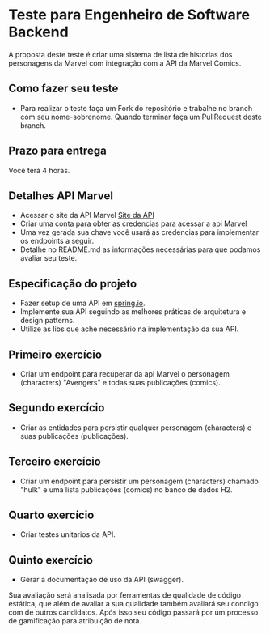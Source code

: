 # Teste para Engenheiro de Software Backend

A proposta deste teste é criar uma sistema de lista de historias dos personagens da Marvel com integração com a API da Marvel Comics. 

## Como fazer seu teste
   - Para realizar o teste faça um Fork do repositório e trabalhe no branch com seu nome-sobrenome. Quando terminar faça um PullRequest deste branch. 
 
## Prazo para entrega
  Você terá 4 horas.

## Detalhes API Marvel
  - Acessar o site da API Marvel [Site da API](https://developer.marvel.com/documentation/getting_started)
  - Criar uma conta para obter as credencias para acessar a api Marvel
  - Uma vez gerada sua chave você usará as credencias para implementar os endpoints a seguir.     
  - Detalhe no README.md as informações necessárias para que podamos avaliar seu teste.

## Especificação do projeto

  - Fazer setup de uma API em [spring.io](https://start.spring.io).
  - Implemente sua API seguindo as melhores práticas de arquitetura e design patterns.
  - Utilize as libs que ache necessário na implementação da sua API.

## Primeiro exercício  

  - Criar um endpoint para recuperar da api Marvel o personagem (characters) "Avengers" e todas suas publicações (comics).
 
## Segundo exercício
  
  - Criar as entidades para persistir qualquer personagem (characters) e suas publicações (publicações).

## Terceiro exercício
 
  - Criar um endpoint para persistir um personagem (characters) chamado "hulk" e uma lista publicações (comics) no banco de dados H2.

## Quarto exercício

  - Criar testes unitarios da API.
  
## Quinto exercício

  - Gerar a documentação de uso da API (swagger).
  
Sua avaliação será analisada por ferramentas de qualidade de código estática, que além de avaliar a sua qualidade também avaliará seu condigo com de outros candidatos. Após isso seu código passará por um processo de gamificação para atribuição de nota.
